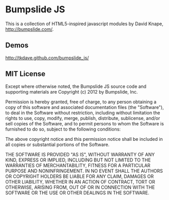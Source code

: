 Bumpslide JS
============

This is a collection of HTML5-inspired javascript modules by David Knape, http://bumpslide.com/.


Demos
-----

http://tkdave.github.com/bumpslide_js/



MIT License
-----------

Except where otherwise noted, the Bumpslide JS source code and
supporting materials are Copyright (c) 2012 by Bumpslide, Inc.

Permission is hereby granted, free of charge, to any person obtaining a copy
of this software and associated documentation files (the "Software"), to deal
in the Software without restriction, including without limitation the rights
to use, copy, modify, merge, publish, distribute, sublicense, and/or sell
copies of the Software, and to permit persons to whom the Software is
furnished to do so, subject to the following conditions:

The above copyright notice and this permission notice shall be included in
all copies or substantial portions of the Software.

THE SOFTWARE IS PROVIDED "AS IS", WITHOUT WARRANTY OF ANY KIND, EXPRESS OR
IMPLIED, INCLUDING BUT NOT LIMITED TO THE WARRANTIES OF MERCHANTABILITY,
FITNESS FOR A PARTICULAR PURPOSE AND NONINFRINGEMENT. IN NO EVENT SHALL THE
AUTHORS OR COPYRIGHT HOLDERS BE LIABLE FOR ANY CLAIM, DAMAGES OR OTHER
LIABILITY, WHETHER IN AN ACTION OF CONTRACT, TORT OR OTHERWISE, ARISING FROM,
OUT OF OR IN CONNECTION WITH THE SOFTWARE OR THE USE OR OTHER DEALINGS IN
THE SOFTWARE.

